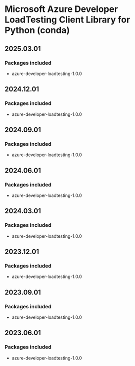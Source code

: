 # Microsoft Azure Developer LoadTesting Client Library for Python (conda)

## 2025.03.01

### Packages included

- azure-developer-loadtesting-1.0.0

## 2024.12.01

### Packages included

- azure-developer-loadtesting-1.0.0

## 2024.09.01

### Packages included

- azure-developer-loadtesting-1.0.0

## 2024.06.01

### Packages included

- azure-developer-loadtesting-1.0.0

## 2024.03.01

### Packages included

- azure-developer-loadtesting-1.0.0

## 2023.12.01

### Packages included

- azure-developer-loadtesting-1.0.0

## 2023.09.01

### Packages included

- azure-developer-loadtesting-1.0.0

## 2023.06.01

### Packages included

- azure-developer-loadtesting-1.0.0
